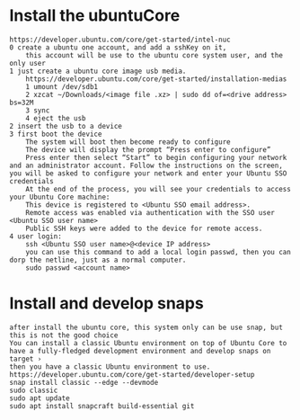 # Install the ubuntuCore 
    https://developer.ubuntu.com/core/get-started/intel-nuc
    0 create a ubuntu one account, and add a sshKey on it, 
        this account will be use to the ubuntu core system user, and the only user        
    1 just create a ubuntu core image usb media.
        https://developer.ubuntu.com/core/get-started/installation-medias
        1 umount /dev/sdb1
        2 xzcat ~/Downloads/<image file .xz> | sudo dd of=<drive address> bs=32M
        3 sync
        4 eject the usb      
    2 insert the usb to a device     
    3 first boot the device 
        The system will boot then become ready to configure
        The device will display the prompt “Press enter to configure”
        Press enter then select “Start” to begin configuring your network and an administrator account. Follow the instructions on the screen, you will be asked to configure your network and enter your Ubuntu SSO credentials
        At the end of the process, you will see your credentials to access your Ubuntu Core machine:
        This device is registered to <Ubuntu SSO email address>.
        Remote access was enabled via authentication with the SSO user <Ubuntu SSO user name>
        Public SSH keys were added to the device for remote access.
    4 user login:
        ssh <Ubuntu SSO user name>@<device IP address>
        you can use this command to add a local login passwd, then you can dorp the netline, just as a normal computer.
        sudo passwd <account name>
        
        
# Install and develop snaps
    after install the ubuntu core, this system only can be use snap, but this is not the good choice
    You can install a classic Ubuntu environment on top of Ubuntu Core to have a fully-fledged development environment and develop snaps on target ›
    then you have a classic Ubuntu environment to use. 
    https://developer.ubuntu.com/core/get-started/developer-setup
    snap install classic --edge --devmode
    sudo classic
    sudo apt update
    sudo apt install snapcraft build-essential git
    
    
    

